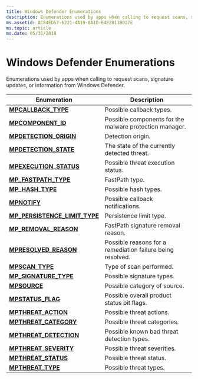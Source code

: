 ```yaml
---
title: Windows Defender Enumerations
description: Enumerations used by apps when calling to request scans, signature updates, or information from Windows Defender.
ms.assetid: AC84ED57-6221-4A19-8A1D-E4E2811B027E
ms.topic: article
ms.date: 05/31/2018
---
```


# Windows Defender Enumerations

Enumerations used by apps when calling to request scans, signature updates, or information from Windows Defender.



| Enumeration                                                       | Description                                                           |
|-------------------------------------------------------------------|-----------------------------------------------------------------------|
| [**MPCALLBACK\_TYPE**](mpcallback-type.md)                       | Possible callback types.<br/>                                   |
| [**MPCOMPONENT\_ID**](mpcomponent-id.md)                         | Possible components for the malware protection manager.<br/>    |
| [**MPDETECTION\_ORIGIN**](mpdetection-origin.md)                 | Detection origin.<br/>                                          |
| [**MPDETECTION\_STATE**](mpdetection-state.md)                   | The state of the currently detected threat.<br/>                |
| [**MPEXECUTION\_STATUS**](mpexecution-status.md)                 | Possible threat execution status.<br/>                          |
| [**MP\_FASTPATH\_TYPE**](mp-fastpath-type.md)                    | FastPath type.<br/>                                             |
| [**MP\_HASH\_TYPE**](mp-hash-type.md)                            | Possible hash types.<br/>                                       |
| [**MPNOTIFY**](mpnotify.md)                                      | Possible callback notifications.<br/>                           |
| [**MP\_PERSISTENCE\_LIMIT\_TYPE**](mp-persistence-limit-type.md) | Persistence limit type.<br/>                                    |
| [**MP\_REMOVAL\_REASON**](mp-removal-reason.md)                  | FastPath signature removal reason.<br/>                         |
| [**MPRESOLVED\_REASON**](mpresolved-reason.md)                   | Possible reasons for a remediation failure being resolved.<br/> |
| [**MPSCAN\_TYPE**](mpscan-type.md)                               | Type of scan performed.<br/>                                    |
| [**MP\_SIGNATURE\_TYPE**](mp-signature-type.md)                  | Possible signature types.<br/>                                  |
| [**MPSOURCE**](mpsource.md)                                      | Possible category of source.<br/>                               |
| [**MPSTATUS\_FLAG**](mpstatus-flag.md)                           | Possible overall product status bit flags.<br/>                 |
| [**MPTHREAT\_ACTION**](mpthreat-action.md)                       | Possible threat actions.<br/>                                   |
| [**MPTHREAT\_CATEGORY**](mpthreat-category.md)                   | Possible threat categories.<br/>                                |
| [**MPTHREAT\_DETECTION**](mpthreat-detection.md)                 | Possible known bad threat detection types.<br/>                 |
| [**MPTHREAT\_SEVERITY**](mpthreat-severity.md)                   | Possible threat severities.<br/>                                |
| [**MPTHREAT\_STATUS**](mpthreat-status.md)                       | Possible threat status.<br/>                                    |
| [**MPTHREAT\_TYPE**](mpthreat-type.md)                           | Possible threat types.<br/>                                     |



 

 

 





